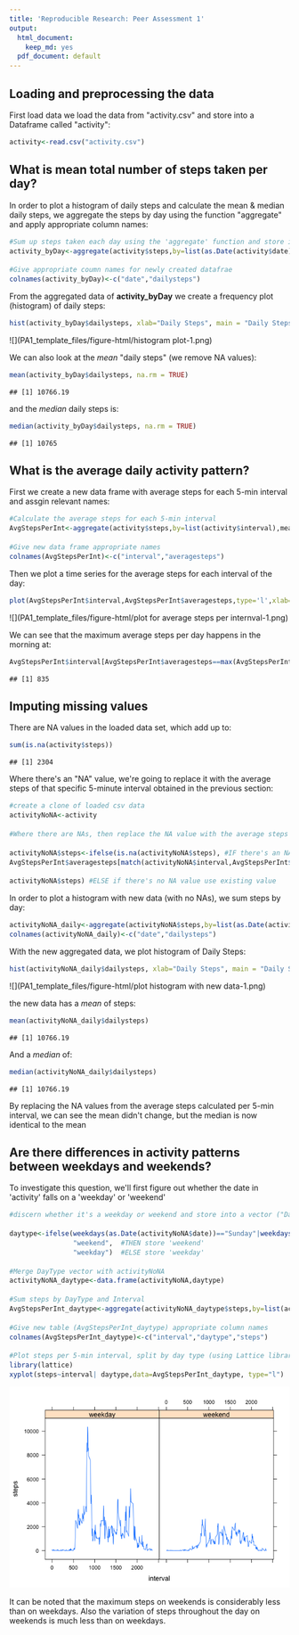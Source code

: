 ```yaml
---
title: 'Reproducible Research: Peer Assessment 1'
output:
  html_document:
    keep_md: yes
  pdf_document: default
---
```




## Loading and preprocessing the data
First load data we load the data from "activity.csv" and store into a Dataframe called "activity":

```r
activity<-read.csv("activity.csv")
```

## What is mean total number of steps taken per day?
In order to plot a histogram of daily steps and calculate the mean & median daily steps, we aggregate the steps by day using the function "aggregate" and apply appropriate column names:

```r
#Sum up steps taken each day using the 'aggregate' function and store it into a dataframe called 'activity_byDay'
activity_byDay<-aggregate(activity$steps,by=list(as.Date(activity$date)),sum)

#Give appropriate coumn names for newly created datafrae
colnames(activity_byDay)<-c("date","dailysteps")
```

From the aggregated data of **activity_byDay** we create a frequency plot (histogram) of daily steps:

```r
hist(activity_byDay$dailysteps, xlab="Daily Steps", main = "Daily Steps Frequency Plot")
```

![](PA1_template_files/figure-html/histogram plot-1.png)<!-- -->

We can also look at the *mean* "daily steps" (we remove NA values):

```r
mean(activity_byDay$dailysteps, na.rm = TRUE)
```

```
## [1] 10766.19
```
and the *median* daily steps is:

```r
median(activity_byDay$dailysteps, na.rm = TRUE)
```

```
## [1] 10765
```

## What is the average daily activity pattern?
First we create a new data frame with average steps for each 5-min interval and assgin relevant names:

```r
#Calculate the average steps for each 5-min interval
AvgStepsPerInt<-aggregate(activity$steps,by=list(activity$interval),mean,na.rm=TRUE)

#Give new data frame appropriate names
colnames(AvgStepsPerInt)<-c("interval","averagesteps")
```

Then we plot a time series for the average steps for each interval of the day:

```r
plot(AvgStepsPerInt$interval,AvgStepsPerInt$averagesteps,type='l',xlab="5 min Interval",ylab="Average Steps per Interval")
```

![](PA1_template_files/figure-html/plot for average steps per internval-1.png)<!-- -->

We can see that the maximum average steps per day happens in the morning at:

```r
AvgStepsPerInt$interval[AvgStepsPerInt$averagesteps==max(AvgStepsPerInt$averagesteps)]
```

```
## [1] 835
```

## Imputing missing values
There are NA values in the loaded data set, which add up to:

```r
sum(is.na(activity$steps))
```

```
## [1] 2304
```

Where there's an "NA" value, we're going to replace it with the average steps of that specific 5-minute interval obtained in the previous section:

```r
#create a clone of loaded csv data
activityNoNA<-activity

#Where there are NAs, then replace the NA value with the average steps for that specific 5-min interval calculated in the previous section and create a new df called 'activityNoNA.

activityNoNA$steps<-ifelse(is.na(activityNoNA$steps), #IF there's an NA value
AvgStepsPerInt$averagesteps[match(activityNoNA$interval,AvgStepsPerInt$interval)], #THEN lookup the average step for that 5-min interval from AvgStepsPerInt df
                           
activityNoNA$steps) #ELSE if there's no NA value use existing value
```

In order to plot a histogram with new data (with no NAs), we sum steps by day:

```r
activityNoNA_daily<-aggregate(activityNoNA$steps,by=list(as.Date(activityNoNA$date)),sum)
colnames(activityNoNA_daily)<-c("date","dailysteps")
```
With the new aggregated data, we plot histogram of Daily Steps:

```r
hist(activityNoNA_daily$dailysteps, xlab="Daily Steps", main = "Daily Steps Frequency Plot ")
```

![](PA1_template_files/figure-html/plot histogram with new data-1.png)<!-- -->

the new data has a *mean* of steps:

```r
mean(activityNoNA_daily$dailysteps)
```

```
## [1] 10766.19
```

And a *median* of:

```r
median(activityNoNA_daily$dailysteps)
```

```
## [1] 10766.19
```

By replacing the NA values from the average steps calculated per 5-min interval, we can see the mean didn't change, but the median is now identical to the mean

## Are there differences in activity patterns between weekdays and weekends?
To investigate this question, we'll first figure out whether the date in 'activity' falls on a 'weekday' or 'weekend'

```r
#discern whether it's a weekday or weekend and store into a vector ("DayType")

daytype<-ifelse(weekdays(as.Date(activityNoNA$date))=="Sunday"|weekdays(as.Date(activityNoNA$date))=="Saturday",                             #IF the day is a Saturday OR Sunday
                "weekend",  #THEN store 'weekend'
                "weekday")  #ELSE store 'weekday'

#Merge DayType vector with activityNoNA
activityNoNA_daytype<-data.frame(activityNoNA,daytype)

#Sum steps by DayType and Interval
AvgStepsPerInt_daytype<-aggregate(activityNoNA_daytype$steps,by=list(activityNoNA_daytype$interval,activityNoNA_daytype$daytype),sum)

#Give new table (AvgStepsPerInt_daytype) appropriate column names
colnames(AvgStepsPerInt_daytype)<-c("interval","daytype","steps")

#Plot steps per 5-min interval, split by day type (using Lattice library):
library(lattice)
xyplot(steps~interval| daytype,data=AvgStepsPerInt_daytype, type="l")
```

![](PA1_template_files/figure-html/DataWithDayType-1.png)<!-- -->

It can be noted that the maximum steps on weekends is considerably less than on weekdays. Also the variation of steps throughout the day on weekends is much less than on weekdays.
